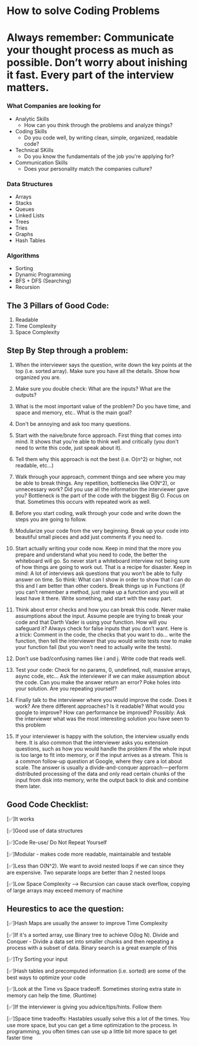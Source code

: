 # How to solve Coding Problems

# Always remember: Communicate your thought process as much as possible. Don’t worry about inishing it fast. Every part of the interview matters.

### What Companies are looking for

- Analytic Skills
    - How can you think through the problems and analyze things?
- Coding Skills
    - Do you code well, by writing clean, simple, organized, readable code?
- Technical SKills
    - Do you know the fundamentals of the job you're applying for?
- Communication Skills
    - Does your personality match the companies culture?

### Data Structures

- Arrays
- Stacks
- Queues
- Linked Lists
- Trees
- Tries
- Graphs
- Hash Tables

### Algorithms

- Sorting
- Dynamic Programming
- BFS + DFS (Searching)
- Recursion 

## The 3 Pillars of Good Code:

1. Readable
2. Time Complexity 
3. Space Complexity 

## Step By Step through a problem:
1. When the interviewer says the question, write down the key points at the top (i.e. sorted array). Make sure you have all the details. Show how organized you are.

2. Make sure you double check: What are the inputs? What are the outputs?

3. What is the most important value of the problem? Do you have time, and space and memory, etc.. What is the main goal?

4. Don't be annoying and ask too many questions.

5. Start with the naive/brute force approach. First thing that comes into mind. It shows that you’re able to think well and critically (you don't need to write this code, just speak about it).
6. Tell them why this approach is not the best (i.e. O(n^2) or higher, not readable, etc...)

7. Walk through your approach, comment things and see where you may be able to break things. Any repetition, bottlenecks like O(N^2), or unnecessary work? Did you use all the information the interviewer gave you? Bottleneck is the part of the code with the biggest Big O. Focus on that. Sometimes this occurs with repeated work as well.

8. Before you start coding, walk through your code and write down the steps you are going to follow.

9. Modularize your code from the very beginning. Break up your code into beautiful small pieces and add just comments if you need to.

10. Start actually writing your code now. Keep in mind that the more you prepare and understand what you need to code, the better the whiteboard will go. So never start a whiteboard interview not being sure of how things are going to work out. That is a recipe for disaster. Keep in mind: A lot of interviews ask questions that you won’t be able to fully answer on time.
So think: What can I show in order to show that I can do this and I am better than other coders. Break things up in Functions (if you can’t remember a method, just make up a function and you will at least have it there. Write something, and start with the easy part.

11. Think about error checks and how you can break this code. Never make assumptions about the input. Assume people are trying to break your code and that Darth Vader is using your function. How will you safeguard it? Always check for false inputs that you don’t want. Here is a trick: Comment in the code, the checks that you want to do… write the function, then tell the
interviewer that you would write tests now to make your function fail (but you won't need to actually write the tests).

12. Don’t use bad/confusing names like i and j. Write code that reads well.

13. Test your code: Check for no params, 0, undefined, null, massive arrays, async code, etc… Ask the interviewer if we can make assumption about the code. Can you make the answer return an error? Poke holes into your solution. Are you repeating yourself?

14. Finally talk to the interviewer where you would improve the code. Does it work? Are there different approaches? Is it readable? What would you google to improve? How can performance be improved? Possibly: Ask the interviewer what was the most interesting solution you have seen to this problem

15. If your interviewer is happy with the solution, the interview usually ends here. It is also common that the interviewer asks you extension questions, such as how you would handle the problem if the whole input is too large to fit into memory, or if the input arrives as a stream. This is a common follow-up question at Google, where they care a lot about scale. The answer is usually a divide-and-conquer approach — perform distributed processing of the data and only read certain chunks of the input from disk into memory, write the output back to disk and combine them later.

## Good Code Checklist:

[✅]It works

[✅]Good use of data structures

[✅]Code Re-use/ Do Not Repeat Yourself

[✅]Modular - makes code more readable, maintainable and testable

[✅]Less than O(N^2). We want to avoid nested loops if we can since they are expensive. Two
separate loops are better than 2 nested loops

[✅]Low Space Complexity --> Recursion can cause stack overflow, copying of large arrays may
exceed memory of machine

## Heurestics to ace the question:

[✅]Hash Maps are usually the answer to improve Time Complexity

[✅]If it's a sorted array, use Binary tree to achieve O(log N). Divide and Conquer - Divide a data set
into smaller chunks and then repeating a process with a subset of data. Binary search is a great example of this

[✅]Try Sorting your input

[✅]Hash tables and precomputed information (i.e. sorted) are some of the best ways to optimize your
code

[✅]Look at the Time vs Space tradeoff. Sometimes storing extra state in memory can help the time.
(Runtime)

[✅]If the interviewer is giving you advice/tips/hints. Follow them

[✅]Space time tradeoffs: Hastables usually solve this a lot of the times. You use more space, but you
can get a time optimization to the process. In programming, you often times can use up a little bit
more space to get faster time
